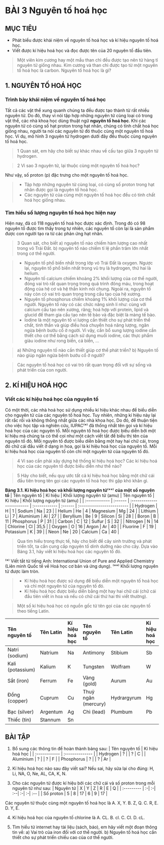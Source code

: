 # BÀI 3 Nguyên tố hoá học

## MỤC TIÊU
- Phát biểu được khái niệm về nguyên tố hoá học và kí hiệu nguyên tố hoá học.
- Viết được kí hiệu hoá học và đọc được tên của 20 nguyên tố đầu tiên.

> Một viên kim cương hay một mẩu than chì đều được tạo nên từ hàng tỉ nguyên tử giống nhau. Kim cương và than chì được tạo từ một nguyên tố hoá học là carbon. Nguyên tố hoá học là gì?

## 1. NGUYÊN TỐ HOÁ HỌC

### Trình bày khái niệm về nguyên tố hoá học

Tất cả các vật thể xung quanh chúng ta đều được tạo thành từ rất nhiều nguyên tử. Do đó, thay vì nói tập hợp những nguyên tử cùng loại có trong vật thể, các nhà khoa học dùng thuật ngữ **nguyên tố hoá học**.
Khi các nguyên tử có cùng số hạt proton trong hạt nhân, chúng có tính chất hoá học giống nhau, người ta nói các nguyên tử đó thuộc cùng một nguyên tố hoá học. Ví dụ, mô hình 3 nguyên tử hydrogen dưới đây đều thuộc cùng nguyên tố hoá học.

> 1 Quan sát, em hãy cho biết sự khác nhau về cấu tạo giữa 3 nguyên tử hydrogen.

> 2 Vì sao 3 nguyên tử, lại thuộc cùng một nguyên tố hoá học?

Như vậy, số proton (p) đặc trưng cho một nguyên tố hoá học.

> * Tập hợp những nguyên tử cùng loại, có cùng số proton trong hạt nhân được gọi là nguyên tố hoá học.
> * Các nguyên tử của cùng một nguyên tố hoá học đều có tính chất hoá học giống nhau.

### Tìm hiểu số lượng nguyên tố hoá học hiện nay

Hiện nay, đã có 118 nguyên tố hoá học được xác định. Trong đó có 98 nguyên tố được tìm thấy trong tự nhiên, các nguyên tố còn lại là sản phẩm được con người tạo ra từ các phản ứng hạt nhân.

> 3 Quan sát, cho biết
> a) nguyên tố nào chiếm hàm lượng cao nhất trong vỏ Trái Đất.
> b) nguyên tố nào chiếm tỉ lệ phần trăm lớn nhất trong cơ thể người.

> * Nguyên tố phổ biến nhất trong lớp vỏ Trái Đất là oxygen. Ngược lại, nguyên tố phổ biến nhất trong vũ trụ là hydrogen, thứ hai là helium.
> * Nguyên tố calcium chiếm khoảng 2% khối lượng của cơ thể người, đóng vai trò rất quan trọng trong quá trình đông máu, trong hoạt động của hệ cơ và hệ thần kinh nói chung. Ngoài ra, nguyên tố này còn có vai trò quan trọng trong cấu tạo của hệ xương.
> * Nguyên tố phosphorus chiếm khoảng 1% khối lượng của cơ thể người. Nguyên tố này có các chức năng sinh lí như: cùng với calcium cấu tạo nên xương, răng; hoá hợp với protein, lipid và glucid để tham gia cấu tạo nên tế bào và đặc biệt là màng tế bào.
> * Iodine là một nguyên tố vi lượng cần thiết cho sự phát triển thể chất, tinh thần và giúp điều hoà chuyển hoá năng lượng, ngăn ngừa bệnh bướu cổ ở người. Vì vậy, cần bổ sung lượng iodine cần thiết cho cơ thể bằng cách sử dụng muối iodine, các thực phẩm giàu iodine như rong biển, cá biển, ...

> a) Những nguyên tố nào cần thiết giúp cơ thể phát triển?
> b) Nguyên tố nào giúp ngăn ngừa bệnh bướu cổ ở người?

> Các nguyên tố hoá học có vai trò rất quan trọng đối với sự sống và phát triển của con người.

## 2. KÍ HIỆU HOÁ HỌC

### Viết các kí hiệu hoá học của nguyên tố

Có một thời, các nhà hoá học sử dụng nhiều kí hiệu khác nhau để biểu diễn cho nguyên tử của các nguyên tố hoá học. Tuy nhiên, những kí hiệu này lại rất rắc rối và không thống nhất giữa các nhà khoa học.
Do đó, để thuận tiện cho việc học tập và nghiên cứu, IUPAC⁽*⁾ đã thống nhất tên gọi và kí hiệu hoá học của các nguyên tố. Mỗi nguyên tố hoá học được biểu diễn bởi một kí hiệu mà chúng ta có thể coi như một cách viết tắt để biểu thị tên của nguyên tố đó. Mỗi nguyên tố được biểu diễn bằng một hay hai chữ cái, trong đó chữ cái đầu viết ở dạng in hoa, gọi là kí hiệu hoá học của nguyên tố. Mỗi kí hiệu hoá học của nguyên tố còn chỉ một nguyên tử của nguyên tố đó.

> 4 Vì sao cần phải xây dựng hệ thống kí hiệu hoá học? Các kí hiệu hoá học của các nguyên tố được biểu diễn như thế nào?

> 5 Hãy cho biết, nếu quy ước tất cả kí hiệu hoá học bằng một chữ cái đầu tiên trong tên gọi các nguyên tố hoá học thì gặp khó khăn gì.

**Bảng 3.1. Kí hiệu hoá học và khối lượng nguyên tử**⁽**⁾ **của một số nguyên tố**
| Tên nguyên tố | Kí hiệu | Khối lượng nguyên tử (amu) | Tên nguyên tố | Kí hiệu | Khối lượng nguyên tử (amu) |
| :------------ | :------ | :------------------------- | :------------ | :------ | :------------------------- |
| Hydrogen      | H       | 1                          | Sodium        | Na      | 23                         |
| Helium        | He      | 4                          | Magnesium     | Mg      | 24                         |
| Lithium       | Li      | 7                          | Aluminium     | Al      | 27                         |
| Beryllium     | Be      | 9                          | Silicon       | Si      | 28                         |
| Boron         | B       | 11                         | Phosphorus    | P       | 31                         |
| Carbon        | C       | 12                         | Sulfur        | S       | 32                         |
| Nitrogen      | N       | 14                         | Chlorine      | Cl      | 35,5                       |
| Oxygen        | O       | 16                         | Argon         | Ar      | 40                         |
| Fluorine      | F       | 19                         | Potassium     | K       | 39                         |
| Neon          | Ne      | 20                         | Calcium       | Ca      | 40                         |

> Qua tìm hiểu trong thực tế, hãy cho biết để cây sinh trưởng và phát triển tốt, ta cần cung cấp nguyên tố dinh dưỡng nào cho cây. Dựa vào Bảng 3.1, hãy viết kí hiệu hoá học các nguyên tố đó.

⁽*⁾ Viết tắt từ tiếng Anh: International Union of Pure and Applied Chemistry (Liên minh Quốc tế về Hoá học cơ bản và ứng dụng).
⁽**⁾ Khối lượng nguyên tử được làm tròn.

> * Kí hiệu hoá học được sử dụng để biểu diễn một nguyên tố hoá học và chỉ một nguyên tử của nguyên tố đó.
> * Kí hiệu hoá học được biểu diễn bằng một hay hai chữ cái (chữ cái đầu tiên viết in hoa và nếu có chữ cái thứ hai thì viết thường).

> Một số kí hiệu hoá học có nguồn gốc từ tên gọi của các nguyên tố theo tiếng Latin.

| Tên nguyên tố | Tên Latin | Kí hiệu hoá học | Tên nguyên tố | Tên Latin  | Kí hiệu hoá học |
| :------------ | :-------- | :-------------- | :------------ | :--------- | :-------------- |
| Natri (sodium) | Natrium   | Na              | Antimony      | Stibium    | Sb              |
| Kali (potassium)| Kalium    | K               | Tungsten      | Wolfram    | W               |
| Sắt (iron)    | Ferrum    | Fe              | Vàng (gold)   | Aurum      | Au              |
| Đồng (copper) | Cuprum    | Cu              | Thuỷ ngân (mercury)| Hydrargyrum| Hg              |
| Bạc (silver)  | Argentum  | Ag              | Chì (lead)    | Plumbum    | Pb              |
| Thiếc (tin)   | Stannum   | Sn              |               |            |                 |

## BÀI TẬP

1. Bổ sung các thông tin để hoàn thành bảng sau:
| Tên nguyên tố | Kí hiệu hoá học |
| :------------ | :-------------- |
| Hydrogen | $?$ |
| $?$ | C |
| Aluminium | $?$ |
| $?$ | F |
| Phosphorus | $?$ |
| $?$ | Ar |

2. Kí hiệu hoá học nào sau đây viết sai? Nếu sai, hãy sửa lại cho đúng: H, Li, NA, O, Ne, AL, CA, K, N.

3. Cho các nguyên tử được kí hiệu bởi các chữ cái và số proton trong mỗi nguyên tử như sau:
| Nguyên tử | X | Y | Z  | R | E | Q |
| :--------- | :-| :-| :--| :-| :-| :-- |
| Số proton  | 5 | 8 | 17 | 6 | 9 | 17 |

Các nguyên tử thuộc cùng một nguyên tố hoá học là
A. X, Y. 
B. Z, Q. 
C. R, E. 
D. Y, E.

4. Kí hiệu hoá học của nguyên tố chlorine là
A. CL.
B. cl.
C. Cl.
D. cL.

5. Tìm hiểu từ internet hay tài liệu (sách, báo), em hãy viết một đoạn thông tin về:
a) Vai trò của iron đối với cơ thể người.
b) Nguyên tố hoá học cần thiết cho sự phát triển chiều cao của cơ thể người.
